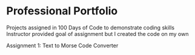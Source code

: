 # Professional Portfolio
Projects assigned in 100 Days of Code to demonstrate coding skills
Instructor provided goal of assignment but I created the code on my own

Assignment 1: Text to Morse Code Converter

